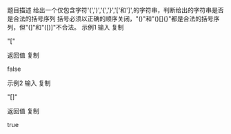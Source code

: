 题目描述
给出一个仅包含字符'(',')','{','}','['和']',的字符串，判断给出的字符串是否是合法的括号序列
括号必须以正确的顺序关闭，"()"和"()[]{}"都是合法的括号序列，但"(]"和"([)]"不合法。
示例1
输入
复制

"["

返回值
复制

false

示例2
输入
复制

"[]"

返回值
复制

true

